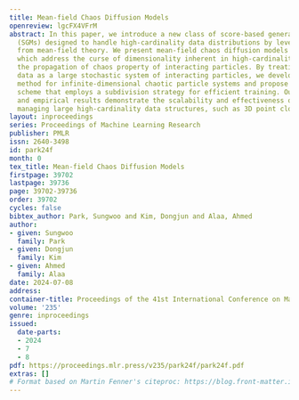 ```yaml
---
title: Mean-field Chaos Diffusion Models
openreview: lgcFX4VFrM
abstract: In this paper, we introduce a new class of score-based generative models
  (SGMs) designed to handle high-cardinality data distributions by leveraging concepts
  from mean-field theory. We present mean-field chaos diffusion models (MF-CDMs),
  which address the curse of dimensionality inherent in high-cardinality data by utilizing
  the propagation of chaos property of interacting particles. By treating high-cardinality
  data as a large stochastic system of interacting particles, we develop a novel score-matching
  method for infinite-dimensional chaotic particle systems and propose an approximation
  scheme that employs a subdivision strategy for efficient training. Our theoretical
  and empirical results demonstrate the scalability and effectiveness of MF-CDMs for
  managing large high-cardinality data structures, such as 3D point clouds.
layout: inproceedings
series: Proceedings of Machine Learning Research
publisher: PMLR
issn: 2640-3498
id: park24f
month: 0
tex_title: Mean-field Chaos Diffusion Models
firstpage: 39702
lastpage: 39736
page: 39702-39736
order: 39702
cycles: false
bibtex_author: Park, Sungwoo and Kim, Dongjun and Alaa, Ahmed
author:
- given: Sungwoo
  family: Park
- given: Dongjun
  family: Kim
- given: Ahmed
  family: Alaa
date: 2024-07-08
address:
container-title: Proceedings of the 41st International Conference on Machine Learning
volume: '235'
genre: inproceedings
issued:
  date-parts:
  - 2024
  - 7
  - 8
pdf: https://proceedings.mlr.press/v235/park24f/park24f.pdf
extras: []
# Format based on Martin Fenner's citeproc: https://blog.front-matter.io/posts/citeproc-yaml-for-bibliographies/
---
```

